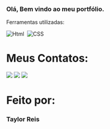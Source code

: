 ### Olá, Bem vindo ao meu portfólio.
Ferramentas utilizadas:

![Html](https://img.shields.io/badge/HTML-0D1117?style=for-the-badge&logo=html5&logoColor=white)&nbsp;
![CSS](https://img.shields.io/badge/-CSS-0D1117?style=for-the-badge&logo=CSS3&logoColor=1572B6&labelColor=0D1117)&nbsp;

# Meus Contatos:
<div> 
<a href = "mailto:cmp.1a.reistaylor09@gmail.com"><img src="https://img.shields.io/badge/-Gmail-%23333?style=for-the-badge&logo=gmail&logoColor=white" target="_blank"></a>
<a href="https://www.linkedin.com/in/taylor-reis-a1b5a227a/"><img src="https://img.shields.io/badge/LinkedIn-0077B5?style=for-the-badge&logo=linkedin&logoColor=white%22%3E"></a>
<a href="https://www.instagram.com/taylorreis06/"target="_blank"><img src="https://img.shields.io/badge/-Instagram-%23E4405F?style=for-the-badge&logo=instagram&logoColor=white" target="_blank"></a>
</div>
  
<h1>Feito por:</h1>
<h3>Taylor Reis</h3>
